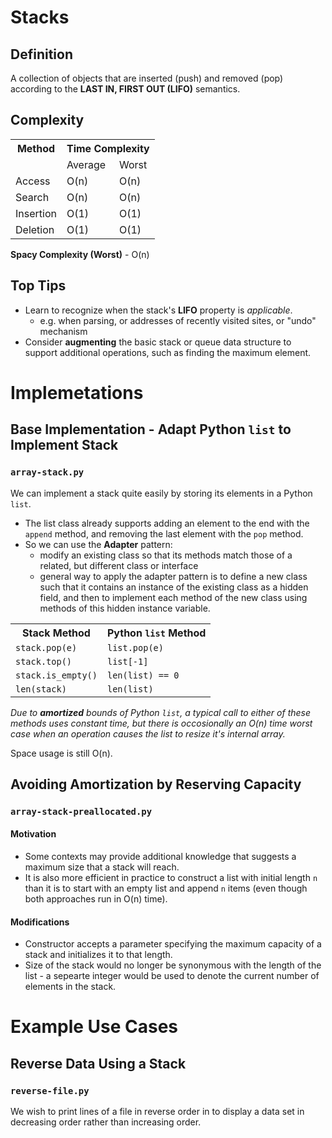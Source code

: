# Stacks

## Definition
A collection of objects that are inserted (push) and removed (pop) according to the **LAST IN, FIRST OUT (LIFO)** semantics.

## Complexity

<table>
    <tr>
        <th>Method</th>
        <th colspan=2>Time Complexity</th>
    </tr>
    <tr>
        <td colspan=1></td>
        <td colspan=1>Average</td>
        <td colspan=1>Worst </td>
    </tr>
    <tr>
        <td>Access</td>
        <td>O(n)</td>
        <td>O(n)</td>
    </tr>
    <tr>
        <td>Search</td>
        <td>O(n)</td>
        <td>O(n)</td>
    </tr>
    <tr>
        <td>Insertion</td>
        <td>O(1)</td>
        <td>O(1)</td>
    <tr>
        <td>Deletion</td>
        <td>O(1)</td>
        <td>O(1)</td>
    </tr>
</table>

**Spacy Complexity (Worst)** - O(n)

## Top Tips

- Learn to recognize when the stack's **LIFO** property is  _applicable_.
  - e.g. when parsing, or addresses of recently visited sites, or "undo" mechanism
- Consider **augmenting** the basic stack or queue data structure to support additional operations, such as finding the maximum element.

# Implemetations
## Base Implementation - Adapt Python `list` to Implement Stack
### `array-stack.py`

We can implement a stack quite easily by storing its elements in a Python `list`.
- The list class already supports adding an element to the end with the `append` method, and removing the last element with the `pop` method.
- So we can use the **Adapter** pattern:
  - modify an existing class so that its methods match those of a related, but different class or interface
  - general way to apply the adapter pattern is to define a new class such that it contains an instance of the existing class as a hidden field, and then to implement each method of the new class using methods of this hidden instance variable.

<table>
    <tr>
        <th>Stack Method</th>
        <th>Python <code>list</code> Method</th>
    </tr>
    <tr>
        <td><code>stack.pop(e)</code></td>
        <td><code>list.pop(e)</code></td>
    </tr>
    <tr>
        <td><code>stack.top()</code></td>
        <td><code>list[-1]</code></td>
    </tr>
    <tr>
        <td><code>stack.is_empty()</code></td>
        <td><code>len(list) == 0</code></td>
    </tr>
    <tr>
        <td><code>len(stack)</code></td>
        <td><code>len(list)</code></td>
    </tr>
</table>

*Due to **amortized** bounds of Python `list`, a typical call to either of these methods uses constant time, but there is occosionally an O(n) time worst case when an operation causes the list to resize it's internal array.*

Space usage is still O(n).

## Avoiding Amortization by Reserving Capacity
### `array-stack-preallocated.py`

#### Motivation
- Some contexts may provide additional knowledge that suggests a maximum size that a stack will reach.
- It is also more efficient in practice to construct a list with initial length `n` than it is to start with an empty list and append `n` items (even though both approaches run in O(n) time).


#### Modifications
- Constructor accepts a parameter specifying the maximum capacity of a stack and initializes it to that length.
- Size of the stack would no longer be synonymous with the length of the list - a sepearte integer would be used to denote the current number of elements in the stack.

# Example Use Cases

## Reverse Data Using a Stack
### `reverse-file.py`

We wish to print lines of a file in reverse order in to display a data set in decreasing order rather than increasing order.

